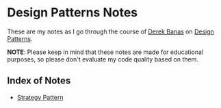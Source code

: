 # Design Patterns Notes

These are my notes as I go through the course of [Derek Banas](https://www.youtube.com/channel/UCwRXb5dUK4cvsHbx-rGzSgw) on [Design Patterns](https://www.youtube.com/playlist?list=PLF206E906175C7E07). 

**NOTE**: Please keep in mind that these notes are made for educational purposes, so please don't evaluate my code quality based on them.

## Index of Notes

* [Strategy Pattern](https://github.com/Catamo/design-patterns-notes/tree/master/DesignPatterns/Patterns/StrategyPattern)

